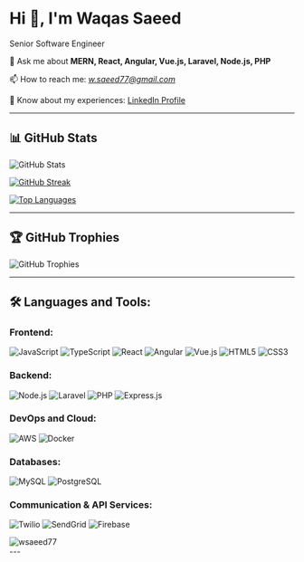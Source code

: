 # Hi 👋, I'm Waqas Saeed

Senior Software Engineer 

💬 Ask me about **MERN, React, Angular, Vue.js, Laravel, Node.js, PHP**

📫 How to reach me: *w.saeed77@gmail.com*

🔗 Know about my experiences: [LinkedIn Profile](https://www.linkedin.com/in/waqas-saeed778)

---

## 📊 GitHub Stats

![GitHub Stats](https://github-readme-stats.vercel.app/api?username=wsaeed77&show_icons=true&theme=default&hide_border=false)

[![GitHub Streak](https://streak-stats.demolab.com?user=wsaeed77&theme=white&hide_border=true)](https://git.io/streak-stats)

[![Top Languages](https://github-readme-stats.vercel.app/api/top-langs/?username=wsaeed77&layout=compact&theme=white&hide_border=true)](https://github.com/wsaeed77)

---

## 🏆 GitHub Trophies

![GitHub Trophies](https://github-profile-trophy.vercel.app/?username=wsaeed77&theme=flat&column=6&no-frame=true&margin-w=15)

---

## 🛠 Languages and Tools:

### Frontend:
![JavaScript](https://img.shields.io/badge/JavaScript-F7DF1E?style=for-the-badge&logo=javascript&logoColor=black)
![TypeScript](https://img.shields.io/badge/TypeScript-007ACC?style=for-the-badge&logo=typescript&logoColor=white)
![React](https://img.shields.io/badge/React-61DAFB?style=for-the-badge&logo=react&logoColor=black)
![Angular](https://img.shields.io/badge/Angular-DD0031?style=for-the-badge&logo=angular&logoColor=white)
![Vue.js](https://img.shields.io/badge/Vue.js-4FC08D?style=for-the-badge&logo=vue-dot-js&logoColor=white)
![HTML5](https://img.shields.io/badge/HTML5-E34F26?style=for-the-badge&logo=html5&logoColor=white)
![CSS3](https://img.shields.io/badge/CSS3-1572B6?style=for-the-badge&logo=css3&logoColor=white)

### Backend:
![Node.js](https://img.shields.io/badge/Node.js-339933?style=for-the-badge&logo=nodedotjs&logoColor=white)
![Laravel](https://img.shields.io/badge/Laravel-FF2D20?style=for-the-badge&logo=laravel&logoColor=white)
![PHP](https://img.shields.io/badge/PHP-777BB4?style=for-the-badge&logo=php&logoColor=white)
![Express.js](https://img.shields.io/badge/Express.js-404D59?style=for-the-badge)

### DevOps and Cloud:
![AWS](https://img.shields.io/badge/AWS-232F3E?style=for-the-badge&logo=amazonaws&logoColor=white)
![Docker](https://img.shields.io/badge/Docker-2496ED?style=for-the-badge&logo=docker&logoColor=white)

### Databases:
![MySQL](https://img.shields.io/badge/MySQL-4479A1?style=for-the-badge&logo=mysql&logoColor=white)
![PostgreSQL](https://img.shields.io/badge/PostgreSQL-4169E1?style=for-the-badge&logo=postgresql&logoColor=white)

### Communication & API Services:
![Twilio](https://img.shields.io/badge/Twilio-F22F46?style=for-the-badge&logo=twilio&logoColor=white)
![SendGrid](https://img.shields.io/badge/SendGrid-4285F4?style=for-the-badge&logo=sendgrid&logoColor=white)
![Firebase](https://img.shields.io/badge/Firebase-FFCA28?style=for-the-badge&logo=firebase&logoColor=black)


 <div align="">
    <img align="center" src="http://github-profile-summary-cards.vercel.app/api/cards/profile-details?username=wsaeed77&theme=github" alt="wsaeed77" />
</div>
---


